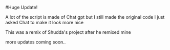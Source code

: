 #Huge Update!

A lot of the script is made of Chat gpt but I still made the original code I just asked Chat to make it look more nice

This was a remix of Shudda's project after he remixed mine

more updates coming soon..
